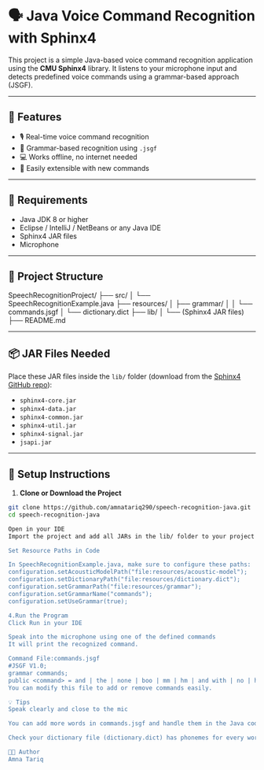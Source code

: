 # 🗣️ Java Voice Command Recognition with Sphinx4

This project is a simple Java-based voice command recognition application using the **CMU Sphinx4** library. It listens to your microphone input and detects predefined voice commands using a grammar-based approach (JSGF).

---

## 🚀 Features

- 🎙️ Real-time voice command recognition  
- 📖 Grammar-based recognition using `.jsgf`  
- 💻 Works offline, no internet needed  
- 🔧 Easily extensible with new commands

---

## 🧰 Requirements

- Java JDK 8 or higher  
- Eclipse / IntelliJ / NetBeans or any Java IDE  
- Sphinx4 JAR files  
- Microphone

---

## 📁 Project Structure

SpeechRecognitionProject/ ├── src/ │ └── SpeechRecognitionExample.java ├── resources/ │ ├── grammar/ │ │ └── commands.jsgf │ └── dictionary.dict ├── lib/ │ └── (Sphinx4 JAR files) ├── README.md


---

## 📦 JAR Files Needed

Place these JAR files inside the `lib/` folder (download from the [Sphinx4 GitHub repo](https://github.com/cmusphinx/sphinx4)):

- `sphinx4-core.jar`
- `sphinx4-data.jar`
- `sphinx4-common.jar`
- `sphinx4-util.jar`
- `sphinx4-signal.jar`
- `jsapi.jar`

---

## 🔧 Setup Instructions

1. **Clone or Download the Project**

```bash
git clone https://github.com/amnatariq290/speech-recognition-java.git
cd speech-recognition-java

Open in your IDE
Import the project and add all JARs in the lib/ folder to your project's build path.

Set Resource Paths in Code

In SpeechRecognitionExample.java, make sure to configure these paths:
configuration.setAcousticModelPath("file:resources/acoustic-model");
configuration.setDictionaryPath("file:resources/dictionary.dict");
configuration.setGrammarPath("file:resources/grammar");
configuration.setGrammarName("commands");
configuration.setUseGrammar(true);

4.Run the Program
Click Run in your IDE

Speak into the microphone using one of the defined commands
It will print the recognized command.

Command File:commands.jsgf
#JSGF V1.0;
grammar commands;
public <command> = and | the | none | boo | mm | hm | and with | no | how | who | what | it happened ;
You can modify this file to add or remove commands easily.

💡 Tips
Speak clearly and close to the mic

You can add more words in commands.jsgf and handle them in the Java code

Check your dictionary file (dictionary.dict) has phonemes for every word in grammar

👩‍💻 Author
Amna Tariq

